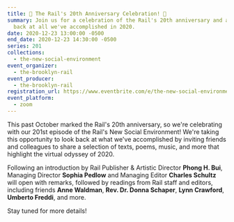 ```yaml
---
title: 🎉 The Rail's 20th Anniversary Celebration! 🎉
summary: Join us for a celebration of the Rail's 20th anniversary and a look
  back at all we've accomplished in 2020.
date: 2020-12-23 13:00:00 -0500
end_date: 2020-12-23 14:30:00 -0500
series: 201
collections:
  - the-new-social-environment
event_organizer:
  - the-brooklyn-rail
event_producer:
  - the-brooklyn-rail
registration_url: https://www.eventbrite.com/e/the-new-social-environment-200-the-rails-20th-anniversary-tickets-132870415991
event_platform:
  - zoom
---
```

This past October marked the Rail's 20th anniversary, so we're celebrating with our 201st episode of the Rail's New Social Environment! We're taking this opportunity to look back at what we've accomplished by inviting friends and colleagues to share a selection of texts, poems, music, and more that highlight the virtual odyssey of 2020.

Following an introduction by Rail Publisher & Artistic Director **Phong H. Bui**, Managing Director **Sophia Pedlow** and Managing Editor **Charles Schultz** will open with remarks, followed by readings from Rail staff and editors, including friends **Anne Waldman**, **Rev. Dr. Donna Schaper**, **Lynn Crawford**, **Umberto Freddi**, and more. 

Stay tuned for more details!